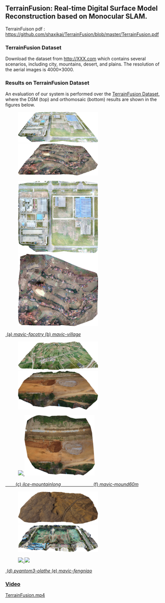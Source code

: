 ## TerrainFusion: Real-time Digital Surface Model Reconstruction based on Monocular SLAM.

TerrainFuison pdf : https://github.com/shaxikai/TerrainFusion/blob/master/TerrainFusion.pdf



### TerrainFusion Dataset

Download the dataset from http://XXX.com which contains several scenarios, including city, mountains, desert, and plains.  The resolution of the aerial images is 4000×3000. 



### Results on TerrainFusion Dataset

An evaluation of our system is performed over the [TerrainFusion Dataset](http://XXX.com), where the DSM (top) and orthomosaic (bottom) results are shown in the figures below.



<figure class="third">
    <a href="./images/DSMfactory-side.png">
    <img src="./images/DSMfactory-side.png" width="250"/>
    <a href="./images/DSMvillage-side.png">
    <img src="./images/DSMvillage-side.png" width="250"/>
</figure>

<figure class="third">
    <a href="./images/DSMfactory-up.png">
    <img src="./images/DSMfactory-up.png" width="250"/>
    <a href="./images/DSMvillage-up.png">
    <img src="./images/DSMvillage-up.png" width="250"/>
</figure>

​                 (a) _mavic-facotry_                                (b) _mavic-village_                                 



<figure class="third">
    <a href="./images/DSMmountainlong-side.png">
    <img src="./images/DSMmountainlong-side.png" width="250"/>
    <a href="./images/DSMmound60-side.png">
    <img src="./images/DSMmound60-side.png" width="250"/>
</figure>

 <figure class="third">
    <a href="./images/DSMmountainlong-up.png">
    <img src="./images/DSMmountainlong-up.png" width="260"/>
    <a href="./images/DSMmound60s-up.png">
    <img src="./images/DSMmound60s-up.png" width="220"/>
</figure>

 　　 (c) _ilce-mountainlong_  　　　　　　　(f) _mavic-mound60m_ 

<figure class="third">
    <a href="./images/DSMshamo-side.png">
    <img src="./images/DSMshamo-side.png" width="250"/>
    <a href="./images/DSMfengniao-side.png">
    <img src="./images/DSMfengniao-side.png" width="250"/>
</figure>

<figure class="third">
    <a href="./images/DSMshamo-up.png">
    <img src="./images/DSMshamo-up.png" width="260"/>
    <a href="./images/DSMfengniao-up.png">
    <img src="./images/DSMfengniao-up.png" width="260"/>
</figure>

​            (d) _pyantom3-olathe_                             (e) _mavic-fengniao_                         



### Video

TerrainFusion.mp4 



